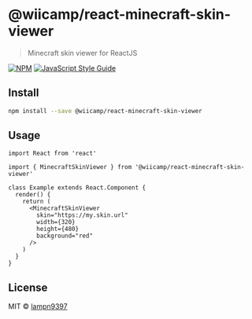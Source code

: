 # @wiicamp/react-minecraft-skin-viewer

> Minecraft skin viewer for ReactJS

[![NPM](https://img.shields.io/npm/v/@wiicamp/react-minecraft-skin-viewer.svg)](https://www.npmjs.com/package/@wiicamp/react-minecraft-skin-viewer) [![JavaScript Style Guide](https://img.shields.io/badge/code_style-standard-brightgreen.svg)](https://standardjs.com)

## Install

```bash
npm install --save @wiicamp/react-minecraft-skin-viewer
```

## Usage

```tsx
import React from 'react'

import { MinecraftSkinViewer } from '@wiicamp/react-minecraft-skin-viewer'

class Example extends React.Component {
  render() {
    return (
      <MinecraftSkinViewer
        skin="https://my.skin.url"
        width={320}
        height={480}
        background="red"
      />
    )
  }
}
```

## License

MIT © [lampn9397](https://github.com/lampn9397)
